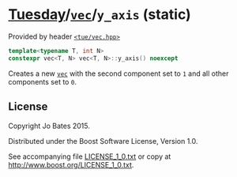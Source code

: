[Tuesday](../../../README.md)/[`vec`](../../headers/vec.md)/`y_axis` (static)
=============================================================================
Provided by header [`<tue/vec.hpp>`](../../headers/vec.md)

```c++
template<typename T, int N>
constexpr vec<T, N> vec<T, N>::y_axis() noexcept
```

Creates a new [`vec`](../../headers/vec.md) with the second component set to `1`
and all other components set to `0`.

License
-------
Copyright Jo Bates 2015.

Distributed under the Boost Software License, Version 1.0.

See accompanying file [LICENSE_1_0.txt](../../../LICENSE_1_0.txt) or copy at
http://www.boost.org/LICENSE_1_0.txt.
